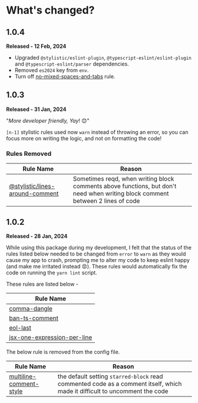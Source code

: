 # **What's changed?**

## 1.0.4

**Released - 12 Feb, 2024**

- Upgraded `@stylistic/eslint-plugin`, `@typescript-eslint/eslint-plugin` and `@typescript-eslint/parser` dependencies. 
- Removed `es2024` key from `env`. 
- Turn off [no-mixed-spaces-and-tabs](https://eslint.style/rules/default/no-mixed-spaces-and-tabs) rule.


## 1.0.3

**Released - 31 Jan, 2024**

"*More developer friendly, Yay*! 😊"

`[n-1]` stylistic rules used now `warn` instead of throwing an error, so you can focus more on writing the logic, and not on formatting the code!

### Rules Removed

| Rule Name | Reason |
|-|-|
|[@stylistic/lines-around-comment](https://eslint.style/rules/default/lines-around-comment)| Sometimes reqd, when writing block comments above functions, but don't need when writing block comment between 2 lines of code |


## 1.0.2

**Released - 28 Jan, 2024**

While using this package during my development, I felt that the status of the rules listed below needed to be changed from `error` to `warn` as they would cause my app to crash, prompting me to alter my code to keep eslint happy (and make me irritated instead 😡). These rules would automatically fix the code on running the `yarn lint` script. 

These rules are listed below - 

| Rule Name |
|-| 
|[comma-dangle](https://eslint.style/rules/default/comma-dangle)| 
|[ban-ts-comment](https://github.com/typescript-eslint/typescript-eslint/blob/main/packages/eslint-plugin/docs/rules/ban-ts-comment.md)|
|[eol-last](https://eslint.style/rules/default/eol-last)| 
|[jsx-one-expression-per-line](https://eslint.style/rules/default/jsx-one-expression-per-line)|

The below rule is removed from the config file.

| Rule Name | Reason |
|-|-|
|[multiline-comment-style](https://eslint.org/docs/latest/rules/multiline-comment-style)|the default setting `starred-block` read commented code as a comment itself, which made it difficult to uncomment the code|